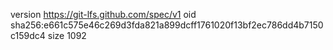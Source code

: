 version https://git-lfs.github.com/spec/v1
oid sha256:e661c575e46c269d3fda821a899dcff1761020f13bf2ec786dd4b7150c159dc4
size 1092
